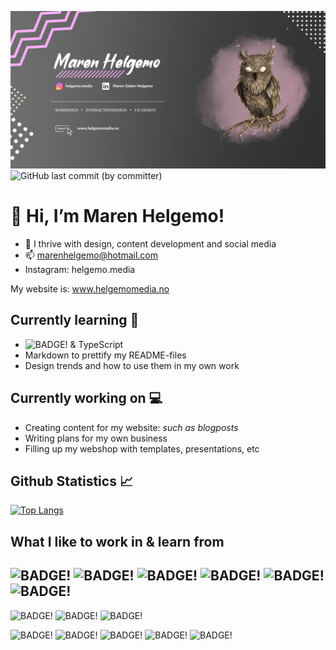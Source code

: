 ![HEADER!](img/githubheader.png)
![GitHub last commit (by committer)](https://img.shields.io/github/last-commit/marenhelgemo/Marenhelgemo?color=purple&logo=github&style=plastic)
# 👋 Hi, I’m Maren Helgemo! 
- 👀 I thrive with design, content development and social media
- 📫 marenhelgemo@hotmail.com
- Instagram: helgemo.media

My website is: www.helgemomedia.no

## Currently learning :blossom:
- ![BADGE!](https://img.shields.io/badge/Angular-DD0031?style=for-the-badge&logo=angular&logoColor=white) & TypeScript
- Markdown to prettify my README-files
- Design trends and how to use them in my own work

## Currently working on :computer:
- Creating content for my website: *such as blogposts*
- Writing plans for my own business
- Filling up my webshop with templates, presentations, etc

## Github Statistics :chart_with_upwards_trend:
[![Top Langs](https://github-readme-stats.vercel.app/api/top-langs/?username=marenhelgemo&layout=compact)](https://github.com/marenhelgemo)

## What I like to work in & learn from 
![BADGE!](https://img.shields.io/badge/Adobe%20InDesign-FF3366?style=for-the-badge&logo=Adobe%20InDesign&logoColor=white)
![BADGE!](https://img.shields.io/badge/Adobe%20Premiere%20Pro-9999FF?style=for-the-badge&logo=Adobe%20Premiere%20Pro&logoColor=white)
![BADGE!](https://img.shields.io/badge/Adobe%20XD-470137?style=for-the-badge&logo=Adobe%20XD&logoColor=#FF61F6)
![BADGE!](https://img.shields.io/badge/Canva-%2300C4CC.svg?&style=for-the-badge&logo=Canva&logoColor=white)
![BADGE!](https://img.shields.io/badge/Figma-F24E1E?style=for-the-badge&logo=figma&logoColor=white)
![BADGE!](https://img.shields.io/badge/Adobe%20Illustrator-FF9A00?style=for-the-badge&logo=adobe%20illustrator&logoColor=white)
---
![BADGE!](https://img.shields.io/badge/Codecademy-FFF0E5?style=for-the-badge&logo=codecademy&logoColor=303347)
![BADGE!](https://img.shields.io/badge/MDN_Web_Docs-black?style=for-the-badge&logo=mdnwebdocs&logoColor=white)
![BADGE!](https://img.shields.io/badge/Udemy-EC5252?style=for-the-badge&logo=Udemy&logoColor=white)

![BADGE!](https://img.shields.io/badge/Font_Awesome-339AF0?style=for-the-badge&logo=fontawesome&logoColor=white)
![BADGE!](https://img.shields.io/badge/Material%20UI-007FFF?style=for-the-badge&logo=mui&logoColor=white)
![BADGE!](https://img.shields.io/badge/npm-CB3837?style=for-the-badge&logo=npm&logoColor=white)
![BADGE!](https://img.shields.io/badge/Sass-CC6699?style=for-the-badge&logo=sass&logoColor=white)
![BADGE!](https://img.shields.io/badge/Visual_Studio_Code-0078D4?style=for-the-badge&logo=visual%20studio%20code&logoColor=white)